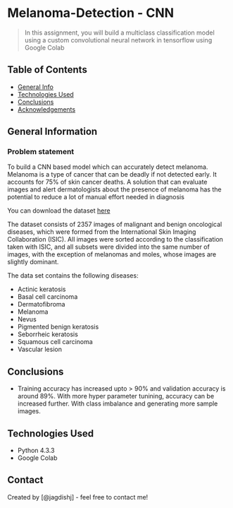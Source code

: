 # Melanoma-Detection - CNN
> In this assignment, you will build a multiclass classification model using a custom convolutional neural network in tensorflow using Google Colab

## Table of Contents
* [General Info](#general-information)
* [Technologies Used](#technologies-used)
* [Conclusions](#conclusions)
* [Acknowledgements](#acknowledgements)

<!-- You can include any other section that is pertinent to your problem -->

## General Information
### Problem statement
To build a CNN based model which can accurately detect melanoma. Melanoma is a type of cancer that can be deadly if not detected early. It accounts for 75% of skin cancer deaths. A solution that can evaluate images and alert dermatologists about the presence of melanoma has the potential to reduce a lot of manual effort needed in diagnosis

You can download the dataset <a href="https://drive.google.com/file/d/1xLfSQUGDl8ezNNbUkpuHOYvSpTyxVhCs/view?usp=sharing">here</a>

The dataset consists of 2357 images of malignant and benign oncological diseases, which were formed from the International Skin Imaging Collaboration (ISIC). All images were sorted according to the classification taken with ISIC, and all subsets were divided into the same number of images, with the exception of melanomas and moles, whose images are slightly dominant.

The data set contains the following diseases:

- Actinic keratosis
- Basal cell carcinoma
- Dermatofibroma
- Melanoma
- Nevus
- Pigmented benign keratosis
- Seborrheic keratosis
- Squamous cell carcinoma
- Vascular lesion

<!-- You don't have to answer all the questions - just the ones relevant to your project. -->

## Conclusions
- Training accuracy has increased upto > 90% and validation accuracy is around 89%. With more hyper parameter tunining, accuracy can be increased further.
With class imbalance and generating more sample images.
<!-- You don't have to answer all the questions - just the ones relevant to your project. -->

## Technologies Used
- Python 4.3.3
- Google Colab

<!-- As the libraries versions keep on changing, it is recommended to mention the version of library used in this project -->

## Contact
Created by [@jagdishj] - feel free to contact me!


<!-- Optional -->
<!-- ## License -->
<!-- This project is open source and available under the [... License](). -->

<!-- You don't have to include all sections - just the one's relevant to your project -->
